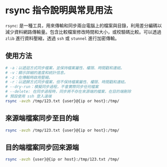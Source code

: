 # rsync 指令說明與常見用法

`rsync`: 是一種工具，用來傳輸和同步兩台電腦上的檔案與目錄，利用差分編碼以減少資料網路傳輸量。包含比較檔案修改時間和大小，或校驗碼比較。可以透過 `zlib` 進行資料壓縮，透過 `ssh` 或 `stunnel` 進行加密傳輸。

## 使用方法

```sh
# -a：以遞迴方式同步檔案，並保持檔案屬性、權限、時間戳和連結。
# -v：顯示詳細的進度和統計信息。
# -z：在傳輸時啟用壓縮。
# -r：以遞歸方式同步檔案，但不保持檔案屬性、權限、時間戳和連結。
# --dry-run：模擬同步過程，不會實際同步任何檔案
# --delete: 在同步過程時，同步將不存在來源端的檔案，在目的端刪除
# 預設使用 ssh 登入遠端
rsync -avzh /tmp/123.txt {user}@{ip or host}:/tmp/
```

## 來源端檔案同步至目的端

```sh
rsync -avzh /tmp/123.txt {user}@{ip or host}:/tmp/
```

## 目的端檔案同步回來源端

```sh
rsync -avzh {user}@{ip or host}:/tmp/123.txt /tmp/
```
